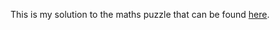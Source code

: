 This is my solution to the maths puzzle that can be found [here](https://www.youtube.com/watch?v=spUNpyF58BY&t=1162s).
